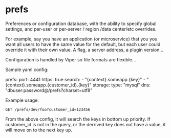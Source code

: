# prefs
Preferences or configuration database, with the ability to specify
global settings, and per-user or per-server / region /data center/etc overrides.

For example, say you have an application (or microservice) that you you want all
users to have the same value for the default, but each user could override it
with their own value.  A flag, a server address, a plugin version...

Configuration is handled by Viper so file formats are flexible...

Sample yaml config:

  prefs:
    port: 4441
    https: true
    search:
      - "{context}.someapp.{key}"
      - "{context}.someapp.{customer_id}.{key}"
  storage:
    type: "mysql"
    dns: "dbuser:password@/prefs?charset=utf8"


Example usage:

  `GET /prefs/dev/foo?customer_id=123456`

From the above config, it will search the keys in bottom up priority.  If 
customer_id is not in the query, or the derrived key does not have a value,
it will move on to the next key up.

